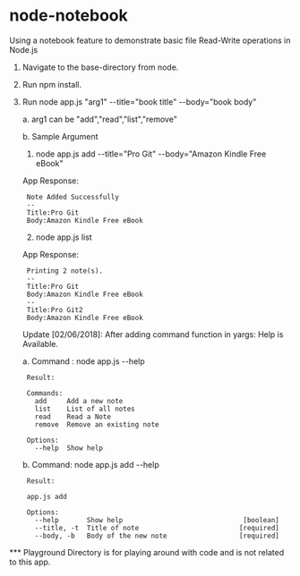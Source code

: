 # node-notebook
Using a notebook feature to demonstrate basic file Read-Write operations in Node.js

1. Navigate to the base-directory from node.
2. Run npm install.
3. Run node app.js "arg1" --title="book title" --body="book body"

   a. arg1 can be "add","read","list","remove" 
   
   b. Sample Argument
   
     1. node app.js add --title="Pro Git" --body="Amazon Kindle Free eBook"
      
      App Response:
      
        Note Added Successfully
        --
        Title:Pro Git 
        Body:Amazon Kindle Free eBook
        
     2.  node app.js list
     
     App Response:
     
        Printing 2 note(s).
        --
        Title:Pro Git
        Body:Amazon Kindle Free eBook
        --
        Title:Pro Git2 
        Body:Amazon Kindle Free eBook


   Update [02/06/2018]: After adding command function in yargs: Help is Available.

     a. Command : node app.js --help

        Result:

        Commands:
          add     Add a new note
          list    List of all notes
          read    Read a Note
          remove  Remove an existing note

        Options:
          --help  Show help

     b. Command: node app.js add --help

        Result:

        app.js add

        Options:
          --help       Show help                              [boolean]
          --title, -t  Title of note                         [required]
          --body, -b   Body of the new note                  [required]


*** Playground Directory is for playing around with code and is not related to this app.